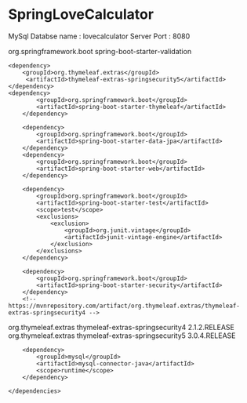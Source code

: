 # SpringLoveCalculator

MySql Databse name : lovecalculator
Server Port : 8080

<dependencies>

<dependency>
    <groupId>org.springframework.boot</groupId>
    <artifactId>spring-boot-starter-validation</artifactId> 
</dependency>
	
	<dependency>
	    <groupId>org.thymeleaf.extras</groupId>
	     <artifactId>thymeleaf-extras-springsecurity5</artifactId>
	</dependency>
	<dependency>
			<groupId>org.springframework.boot</groupId>
			<artifactId>spring-boot-starter-thymeleaf</artifactId>
		</dependency>
	
		<dependency>
			<groupId>org.springframework.boot</groupId>
			<artifactId>spring-boot-starter-data-jpa</artifactId>
		</dependency>
		<dependency>
			<groupId>org.springframework.boot</groupId>
			<artifactId>spring-boot-starter-web</artifactId>
		</dependency>

		<dependency>
			<groupId>org.springframework.boot</groupId>
			<artifactId>spring-boot-starter-test</artifactId>
			<scope>test</scope>
			<exclusions>
				<exclusion>
					<groupId>org.junit.vintage</groupId>
					<artifactId>junit-vintage-engine</artifactId>
				</exclusion>
			</exclusions>
		</dependency>
		
		<dependency>
			<groupId>org.springframework.boot</groupId>
			<artifactId>spring-boot-starter-security</artifactId>
		</dependency>
		<!-- https://mvnrepository.com/artifact/org.thymeleaf.extras/thymeleaf-extras-springsecurity4 -->
<dependency>
    <groupId>org.thymeleaf.extras</groupId>
    <artifactId>thymeleaf-extras-springsecurity4</artifactId>
    <version>2.1.2.RELEASE</version>
</dependency>
		<!-- https://mvnrepository.com/artifact/org.thymeleaf.extras/thymeleaf-extras-springsecurity5 -->
<dependency>
    <groupId>org.thymeleaf.extras</groupId>
    <artifactId>thymeleaf-extras-springsecurity5</artifactId>
    <version>3.0.4.RELEASE</version>
</dependency>
		

		

		
		<dependency>
			<groupId>mysql</groupId>
			<artifactId>mysql-connector-java</artifactId>
			<scope>runtime</scope>
		</dependency>
		
	</dependencies>
